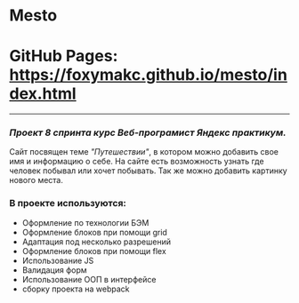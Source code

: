 # Mesto
# GitHub Pages: https://foxymakc.github.io/mesto/index.html
---
### *Проект 8 спринта курс Веб-програмист Яндекс практикум.*  
Сайт посвящен теме *"Путешествии"*, в котором можно добавить свое имя и информацию о себе.
На сайте есть возможность узнать где человек побывал или хочет побывать. Так же можно добавить картинку нового места.
### В проекте используются:  
* Оформление по технологии БЭМ
* Оформление блоков при помощи grid
* Адаптация под несколько разрешений
* Оформление блоков при помощи flex
* Использование JS
* Валидация форм
* Использование ООП в интерфейсе
* сборку проекта на webpack